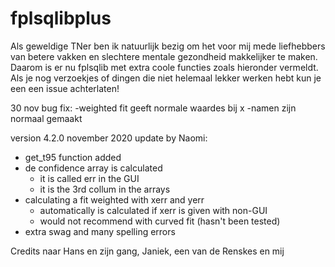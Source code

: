 # fplsqlibplus

Als geweldige TNer ben ik natuurlijk bezig om het voor mij mede liefhebbers van betere vakken en slechtere mentale gezondheid makkelijker te maken.
Daarom is er nu fplsqlib met extra coole functies zoals hieronder vermeldt. Als je nog verzoekjes of dingen die niet helemaal lekker werken hebt kun je een een issue achterlaten!

30 nov bug fix:
-weighted fit geeft normale waardes bij x
-namen zijn normaal gemaakt

version 4.2.0       november 2020
update by Naomi:
- get_t95 function added
- de confidence array is calculated
    - it is called err in the GUI
    - it is the 3rd collum in the arrays
- calculating a fit weighted with xerr and yerr
    - automatically is calculated if xerr is given with non-GUI
    - would not recommend with curved fit (hasn't been tested)
- extra swag and many spelling errors

Credits naar Hans en zijn gang, Janiek, een van de Renskes en mij 

